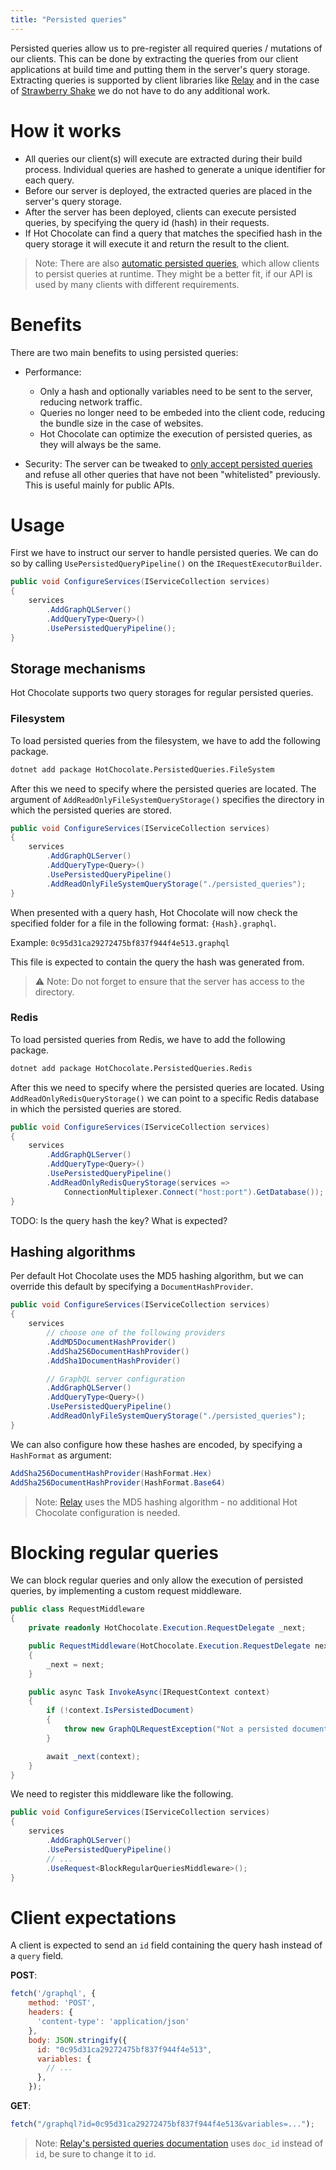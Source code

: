 ```yaml
---
title: "Persisted queries"
---
```


Persisted queries allow us to pre-register all required queries / mutations of our clients. This can be done by extracting the queries from our client applications at build time and putting them in the server's query storage. Extracting queries is supported by client libraries like [Relay](https://relay.dev/docs/guides/persisted-queries/) and in the case of [Strawberry Shake](/docs/strawberryshake) we do not have to do any additional work.

# How it works

- All queries our client(s) will execute are extracted during their build process. Individual queries are hashed to generate a unique identifier for each query.
- Before our server is deployed, the extracted queries are placed in the server's query storage.
- After the server has been deployed, clients can execute persisted queries, by specifying the query id (hash) in their requests.
- If Hot Chocolate can find a query that matches the specified hash in the query storage it will execute it and return the result to the client.

> Note: There are also [automatic persisted queries](/docs/hotchocolate/performance/automatic-persisted-queries), which allow clients to persist queries at runtime. They might be a better fit, if our API is used by many clients with different requirements.

# Benefits

There are two main benefits to using persisted queries:

- Performance:

  - Only a hash and optionally variables need to be sent to the server, reducing network traffic.
  - Queries no longer need to be embeded into the client code, reducing the bundle size in the case of websites.
  - Hot Chocolate can optimize the execution of persisted queries, as they will always be the same.

- Security: The server can be tweaked to [only accept persisted queries](#blocking-regular-queries) and refuse all other queries that have not been "whitelisted" previously. This is useful mainly for public APIs.

# Usage

First we have to instruct our server to handle persisted queries. We can do so by calling `UsePersistedQueryPipeline()` on the `IRequestExecutorBuilder`.

```csharp
public void ConfigureServices(IServiceCollection services)
{
    services
        .AddGraphQLServer()
        .AddQueryType<Query>()
        .UsePersistedQueryPipeline();
}
```

## Storage mechanisms

Hot Chocolate supports two query storages for regular persisted queries.

### Filesystem

To load persisted queries from the filesystem, we have to add the following package.

```bash
dotnet add package HotChocolate.PersistedQueries.FileSystem
```

After this we need to specify where the persisted queries are located. The argument of `AddReadOnlyFileSystemQueryStorage()` specifies the directory in which the persisted queries are stored.

```csharp
public void ConfigureServices(IServiceCollection services)
{
    services
        .AddGraphQLServer()
        .AddQueryType<Query>()
        .UsePersistedQueryPipeline()
        .AddReadOnlyFileSystemQueryStorage("./persisted_queries");
}
```

When presented with a query hash, Hot Chocolate will now check the specified folder for a file in the following format: `{Hash}.graphql`.

Example: `0c95d31ca29272475bf837f944f4e513.graphql`

This file is expected to contain the query the hash was generated from.

> ⚠️ Note: Do not forget to ensure that the server has access to the directory.

### Redis

To load persisted queries from Redis, we have to add the following package.

```bash
dotnet add package HotChocolate.PersistedQueries.Redis
```

After this we need to specify where the persisted queries are located. Using `AddReadOnlyRedisQueryStorage()` we can point to a specific Redis database in which the persisted queries are stored.

```csharp
public void ConfigureServices(IServiceCollection services)
{
    services
        .AddGraphQLServer()
        .AddQueryType<Query>()
        .UsePersistedQueryPipeline()
        .AddReadOnlyRedisQueryStorage(services =>
            ConnectionMultiplexer.Connect("host:port").GetDatabase());
}
```

TODO: Is the query hash the key? What is expected?

## Hashing algorithms

Per default Hot Chocolate uses the MD5 hashing algorithm, but we can override this default by specifying a `DocumentHashProvider`.

```csharp
public void ConfigureServices(IServiceCollection services)
{
    services
        // choose one of the following providers
        .AddMD5DocumentHashProvider()
        .AddSha256DocumentHashProvider()
        .AddSha1DocumentHashProvider()

        // GraphQL server configuration
        .AddGraphQLServer()
        .AddQueryType<Query>()
        .UsePersistedQueryPipeline()
        .AddReadOnlyFileSystemQueryStorage("./persisted_queries");
}
```

We can also configure how these hashes are encoded, by specifying a `HashFormat` as argument:

```csharp
AddSha256DocumentHashProvider(HashFormat.Hex)
AddSha256DocumentHashProvider(HashFormat.Base64)
```

> Note: [Relay](https://relay.dev) uses the MD5 hashing algorithm - no additional Hot Chocolate configuration is needed.

# Blocking regular queries

We can block regular queries and only allow the execution of persisted queries, by implementing a custom request middleware.

```csharp
public class RequestMiddleware
{
    private readonly HotChocolate.Execution.RequestDelegate _next;

    public RequestMiddleware(HotChocolate.Execution.RequestDelegate next)
    {
        _next = next;
    }

    public async Task InvokeAsync(IRequestContext context)
    {
        if (!context.IsPersistedDocument)
        {
            throw new GraphQLRequestException("Not a persisted document");
        }

        await _next(context);
    }
}
```

We need to register this middleware like the following.

```csharp
public void ConfigureServices(IServiceCollection services)
{
    services
        .AddGraphQLServer()
        .UsePersistedQueryPipeline()
        // ...
        .UseRequest<BlockRegularQueriesMiddleware>();
}
```

# Client expectations

A client is expected to send an `id` field containing the query hash instead of a `query` field.

**POST**:

```js
fetch('/graphql', {
    method: 'POST',
    headers: {
      'content-type': 'application/json'
    },
    body: JSON.stringify({
      id: "0c95d31ca29272475bf837f944f4e513",
      variables: {
        // ...
      },
    });
```

**GET**:

```js
fetch("/graphql?id=0c95d31ca29272475bf837f944f4e513&variables=...");
```

> Note: [Relay's persisted queries documentation](https://relay.dev/docs/guides/persisted-queries/#network-layer-changes) uses `doc_id` instead of `id`, be sure to change it to `id`.
